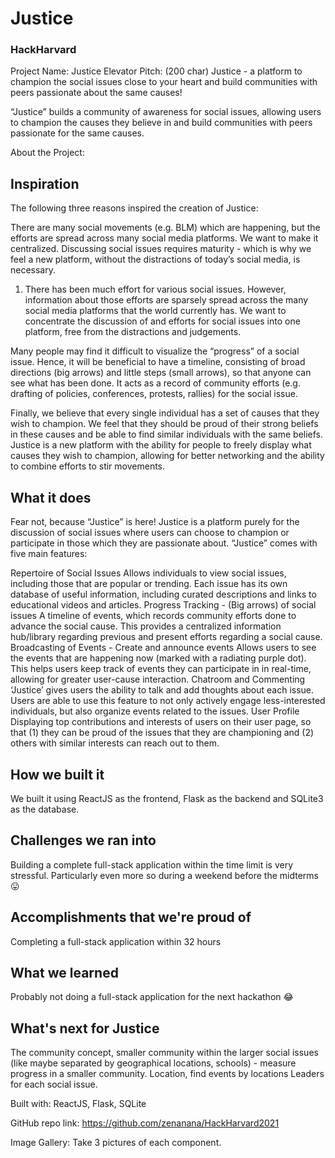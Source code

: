 # Justice
### HackHarvard

Project Name: Justice
Elevator Pitch: (200 char)
Justice - a platform to champion the social issues close to your heart and build communities with peers passionate about the same causes! 

“Justice” builds a community of awareness for social issues, allowing users to champion the causes they believe in and build communities with peers passionate for the same causes.

About the Project:

## Inspiration
The following three reasons inspired the creation of Justice:

There are many social movements (e.g. BLM) which are happening, but the efforts are spread across many social media platforms. We want to make it centralized. Discussing social issues requires maturity - which is why we feel a new platform, without the distractions of today’s social media, is necessary.

1. There has been much effort for various social issues. However, information about those efforts are sparsely spread across the many social media platforms that the world currently has. We want to concentrate the discussion of and efforts for social issues into one platform, free from the distractions and judgements.



Many people may find it difficult to visualize the “progress” of a social issue. Hence, it will be beneficial to have a timeline, consisting of broad directions (big arrows) and little steps (small arrows), so that anyone can see what has been done. It acts as a record of community efforts (e.g. drafting of policies, conferences, protests, rallies) for the social issue.

Finally, we believe that every single individual has a set of causes that they wish to champion. We feel that they should be proud of their strong beliefs in these causes and be able to find similar individuals with the same beliefs. Justice is a new platform with the ability for people to freely display what causes they wish to champion, allowing for better networking and the ability to combine efforts to stir movements.


## What it does
Fear not, because “Justice” is here! Justice is a platform purely for the discussion of social issues  where users can choose to champion or participate in those which they are passionate about. “Justice” comes with five main features:

Repertoire of Social Issues
Allows individuals to view social issues, including those that are popular or trending. Each issue has its own database of useful information, including curated descriptions and links to educational videos and articles.
Progress Tracking - (Big arrows) of social issues
A timeline of events, which records community efforts done to advance the social cause. This provides a centralized information hub/library regarding previous and present efforts regarding a social cause.
Broadcasting of Events - Create and announce events
Allows users to see the events that are happening now (marked with a radiating purple dot). This helps users keep track of events they can participate in in real-time, allowing for greater user-cause interaction.
Chatroom and Commenting
‘Justice’ gives users the ability to talk and add thoughts about each issue. Users are able to use this feature to not only actively engage less-interested individuals, but also organize events related to the issues.
User Profile
Displaying top contributions and interests of users on their user page, so that (1) they can be proud of the issues that they are championing and (2) others with similar interests can reach out to them.

## How we built it
We built it using ReactJS as the frontend, Flask as the backend and SQLite3 as the database.

## Challenges we ran into
Building a complete full-stack application within the time limit is very stressful. Particularly even more so during a weekend before the midterms 😛

## Accomplishments that we're proud of
Completing a full-stack application within 32 hours

## What we learned
Probably not doing a full-stack application for the next hackathon 😂

## What's next for Justice
The community concept, smaller community within the larger social issues (like maybe separated by geographical locations, schools) - measure progress in a smaller community.
Location, find events by locations
Leaders for each social issue.


Built with: ReactJS, Flask, SQLite

GitHub repo link: https://github.com/zenanana/HackHarvard2021

Image Gallery:
Take 3 pictures of each component.





